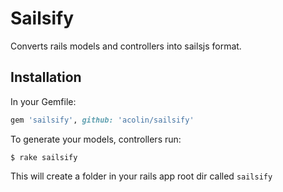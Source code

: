 # Sailsify
Converts rails models and controllers into sailsjs format.

Installation
--------------

In your Gemfile:
```ruby
gem 'sailsify', github: 'acolin/sailsify'
```

To generate your models, controllers run:
```terminal
$ rake sailsify
```
This will create a folder in your rails app root dir called `sailsify`

